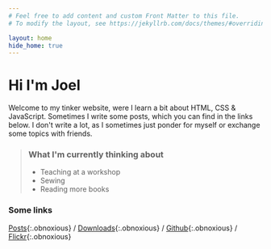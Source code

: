 ```yaml
---
# Feel free to add content and custom Front Matter to this file.
# To modify the layout, see https://jekyllrb.com/docs/themes/#overriding-theme-defaults

layout: home
hide_home: true
---
```


# Hi I'm Joel

Welcome to my tinker website, were I learn a bit about HTML, CSS & JavaScript.
Sometimes I write some posts, which you can find in the links below. I don't write a
lot, as I sometimes just ponder for myself or exchange some topics with friends.

> ### What I'm currently thinking about
> - Teaching at a workshop
> - Sewing
> - Reading more books

### Some links

[Posts](/posts){:.obnoxious} / [Downloads](/downloads){:.obnoxious} / [Github](https://github.com/joelvonrotz){:.obnoxious} / [Flickr](https://www.flickr.com/joelvonrotz){:.obnoxious}
